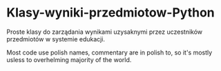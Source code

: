 # Klasy-wyniki-przedmiotow-Python

Proste klasy do zarządania wynikami uzysaknymi przez uczestników przedmiotów w systemie edukacji.

Most code use polish names, commentary are in polish to, so it's mostly usless to overhelming majority of the world.
